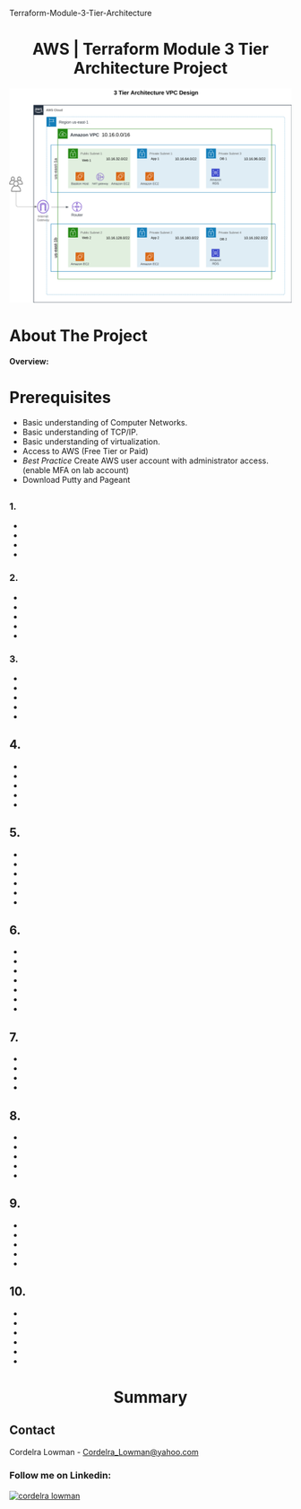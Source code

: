  Terraform-Module-3-Tier-Architecture

<h1 align="center">AWS | Terraform Module 3 Tier Architecture Project</h3>

![](https://github.com/CTheTechGuru/AWS-Networking-3-Tier-Architecture/blob/main/images/C%20Diagram%20-%20Page%201(1).png?raw=true)





<!-- PROJECT Details-->
# About The Project


#### Overview:



 # Prerequisites


* Basic understanding of Computer Networks.
* Basic understanding of TCP/IP.
* Basic understanding of virtualization.
* Access to AWS (Free Tier or Paid)
* _Best Practice_ Create AWS user account with administrator access.(enable MFA on lab account)
* Download Putty and Pageant

##  

### 1. 

*
*
*
*










### 2. 

*
*
*
*
*

  

  

### 3.

*
*
*
*
*



## 4.

*
*
*
*
*


 
## 5.

*
*
*
*
*
*




## 6.  

*
*
*
*
*
*
*


## 7. 
 
*
*
*
*


## 8. 

*
*
*
*
*


  
 
## 9. 

*
*
*
*
*




 
## 10.

*
*
*
*
*
*


<h1 align="center">Summary</h3>







<!-- CONTACT -->
## Contact

Cordelra Lowman - Cordelra_Lowman@yahoo.com

<h3 align="left">Follow me on Linkedin:</h3>
<p align="left">
<a href="https://linkedin.com/in/cordelra lowman" target="blank"><img align="center" src="https://raw.githubusercontent.com/rahuldkjain/github-profile-readme-generator/master/src/images/icons/Social/linked-in-alt.svg" alt="cordelra lowman" height="30" width="40" /></a>
</p>






